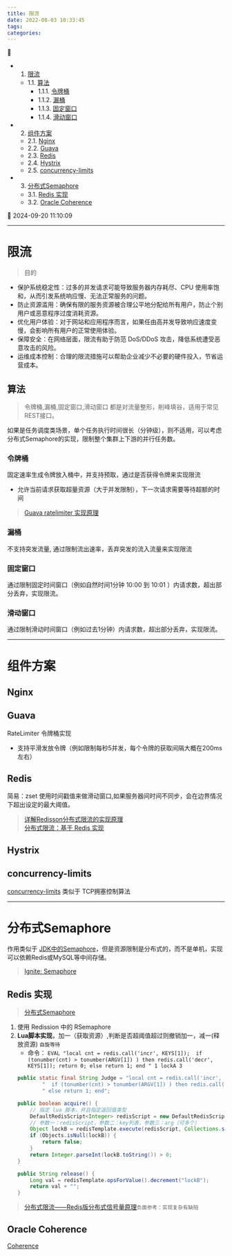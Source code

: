 ```yaml
---
title: 限流
date: 2022-08-03 10:33:45
tags: 
categories: 
---
```


💠

- 1. [限流](#限流)
    - 1.1. [算法](#算法)
        - 1.1.1. [令牌桶](#令牌桶)
        - 1.1.2. [漏桶](#漏桶)
        - 1.1.3. [固定窗口](#固定窗口)
        - 1.1.4. [滑动窗口](#滑动窗口)
- 2. [组件方案](#组件方案)
    - 2.1. [Nginx](#nginx)
    - 2.2. [Guava](#guava)
    - 2.3. [Redis](#redis)
    - 2.4. [Hystrix](#hystrix)
    - 2.5. [concurrency-limits](#concurrency-limits)
- 3. [分布式Semaphore](#分布式semaphore)
    - 3.1. [Redis 实现](#redis-实现)
    - 3.2. [Oracle Coherence](#oracle-coherence)

💠 2024-09-20 11:10:09
****************************************
# 限流

> 目的
- 保护系统稳定性：过多的并发请求可能导致服务器内存耗尽、CPU 使用率饱和，从而引发系统响应慢、无法正常服务的问题。
- 防止资源滥用：确保有限的服务资源被合理公平地分配给所有用户，防止个别用户或恶意程序过度消耗资源。
- 优化用户体验：对于网站和应用程序而言，如果任由高并发导致响应速度变慢，会影响所有用户的正常使用体验。
- 保障安全：在网络层面，限流有助于防范 DoS/DDoS 攻击，降低系统遭受恶意攻击的风险。
- 运维成本控制：合理的限流措施可以帮助企业减少不必要的硬件投入，节省运营成本。


## 算法
> 令牌桶,漏桶,固定窗口,滑动窗口 都是对流量整形，削峰填谷，适用于常见REST接口。


如果是任务调度类场景，单个任务执行时间很长（分钟级），则不适用，可以考虑分布式Semaphore的实现，限制整个集群上下游的并行任务数。

### 令牌桶
固定速率生成令牌放入桶中，并支持预取，通过是否获得令牌来实现限流
- 允许当前请求获取超量资源（大于并发限制），下一次请求需要等待超额的时间

> [Guava ratelimiter 实现原理](https://cloud.tencent.com/developer/article/1408819)

### 漏桶
不支持突发流量, 通过限制流出速率，丢弃突发的流入流量来实现限流

### 固定窗口
通过限制固定时间窗口（例如自然时间1分钟 10:00 到 10:01 ）内请求数，超出部分丢弃，实现限流。

### 滑动窗口
通过限制滑动时间窗口（例如过去1分钟）内请求数，超出部分丢弃，实现限流。

************************

# 组件方案

## Nginx 

## Guava
RateLimiter 令牌桶实现
- 支持平滑发放令牌（例如限制每秒5并发，每个令牌的获取间隔大概在200ms左右）

## Redis
简易：zset 使用时间戳值来做滑动窗口,如果服务器间时间不同步，会在边界情况下超出设定的最大阈值。

> [详解Redisson分布式限流的实现原理 ](https://juejin.cn/post/7199882882138898489)  
> [分布式限流：基于 Redis 实现](https://pandaychen.github.io/2020/09/21/A-DISTRIBUTE-GOREDIS-RATELIMITER-ANALYSIS/)  

## Hystrix

## concurrency-limits 
[concurrency-limits](https://github.com/Netflix/concurrency-limits) 类似于 TCP拥塞控制算法

************************

# 分布式Semaphore

作用类似于 [JDK中的Semaphore](/Java/AdvancedLearning/JavaConcurrency.md#semaphore)，但是资源限制是分布式的，而不是单机，实现可以依赖Redis或MySQL等中间存储。

> [Ignite: Semaphore](https://ignite.apache.org/docs/latest/data-structures/semaphore)

## Redis 实现
> [分布式Semaphore](https://cloud.tencent.com/developer/article/1805219)  

1. 使用 Redission 中的 RSemaphore
1. **Lua脚本实现**，加一（获取资源）,判断是否超阈值超过则撤销加一，减一(释放资源) `自旋等待`
    - 命令： `EVAL "local cnt = redis.call('incr', KEYS[1]);  if (tonumber(cnt) > tonumber(ARGV[1]) ) then redis.call('decr', KEYS[1]); return 0; else return 1; end " 1 lockA 3`
    ```java
    public static final String Judge = "local cnt = redis.call('incr', KEYS[1]);" +
            "  if (tonumber(cnt) > tonumber(ARGV[1]) ) then redis.call('decr', KEYS[1]); return 0;" +
            " else return 1; end";

    public boolean acquire() {
        // 指定 lua 脚本，并且指定返回值类型
        DefaultRedisScript<Integer> redisScript = new DefaultRedisScript<>(Judge, Integer.class);
        // 参数一：redisScript，参数二：key列表，参数三：arg（可多个）
        Object lockB = redisTemplate.execute(redisScript, Collections.singletonList("lockB"), 3);
        if (Objects.isNull(lockB)) {
            return false;
        }
        return Integer.parseInt(lockB.toString()) > 0;
    }

    public String release() {
        Long val = redisTemplate.opsForValue().decrement("lockB");
        return val + "";
    }
    ```

> [分布式限流——Redis版分布式信号量原理](https://www.skypyb.com/2020/06/jishu/1538/)`负面参考：实现复杂有缺陷`  

## Oracle Coherence
[Coherence](https://docs.oracle.com/en/middleware/standalone/coherence/14.1.1.2206/develop-applications/implementing-concurreny-distributed-environment.html#GUID-8C7BBF82-EBF8-47A9-8EDC-E725221C1054)
